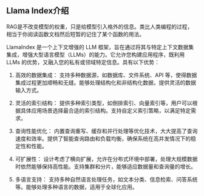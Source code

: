 ## Llama Index介绍
RAG是不改变模型的权重，只是给模型引入格外的信息。类比人类编程的过程，相当于你阅读函数文档然后短暂的记住了某个函数的用法。

LlamaIndex 是一个上下文增强的 LLM 框架，旨在通过将其与特定上下文数据集集成，增强大型语言模型（LLMs）的能力。它允许您构建应用程序，既利用 LLMs 的优势，又融入您的私有或领域特定信息。具有以下优势：

1. 高效的数据集成：
支持多种数据源，如数据库、文件系统、API 等，使得数据集成过程更加顺畅和无缝。能够处理结构化和非结构化数据，提供灵活的数据输入方式。

2. 灵活的索引结构：
提供多种索引类型，如倒排索引、向量索引等，用户可以根据具体应用场景选择最合适的索引结构。支持自定义索引策略，以满足特定需求。
3. 查询性能优化：
内置查询重写、缓存和并行处理等优化技术，大大提高了查询速度和效率。提供了智能查询路由和负载均衡，确保系统在高并发情况下的稳定性和性能。

4. 可扩展性：
设计考虑了横向扩展，允许在分布式环境中部署，处理大规模数据时依然能够保持高性能。支持集群和分片，能够适应数据量和查询量的增长。

5. 多语言支持：
支持多种自然语言处理任务，如文本分类、信息检索、问答系统等。能够处理多种语言的数据，适用于全球化应用。
